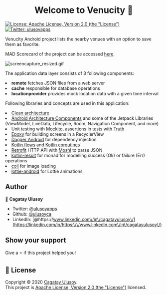 <h1 align="center">Welcome to Venucity 👋</h1>
<p>
  <a href="http://www.apache.org/licenses/LICENSE-2.0" target="_blank">
    <img alt="License: Apache License, Version 2.0 (the &#34;License&#34;)" src="https://img.shields.io/badge/License-Apache License, Version 2.0 (the &#34;License&#34;)-yellow.svg" />
  </a>
  <a href="https://twitter.com/ulusoyapps" target="_blank">
    <img alt="Twitter: ulusoyapps" src="https://img.shields.io/twitter/follow/ulusoyapps.svg?style=social" />
  </a>
</p>

Venucity Android project lists the nearby venues with an option to save them as favorite. 

MAD Scorecard of the project can be accessed <a href= "https://madscorecard.withgoogle.com/scorecards/2542951502/">here</a>.

![screencapture_resized.gif](screenshots/screencapture_resized.gif)

The application data layer consists of 3 following components:
<li><b>remote</b> fetches JSON files from a web server</li>
<li><b>cache</b> responsible for database operations</li>
<li><b>locationprovider</b> provides mock location data with a given time interval</li>

Following libraries and concepts are used in this application:

<li><a href= "https://blog.cleancoder.com/uncle-bob/2012/08/13/the-clean-architecture.html">Clean architecture</a></li> 
<li><a href= "https://developer.android.com/topic/libraries/architecture">Android Architecture Components</a> and some of the Jetpack Libraries (ViewModel, LiveData, Lifecycle, Room, Navigation Component, and more)</li> 
<li>Unit testing with <a href= "https://site.mockito.org/">Mockito</a>, assertions in tests with <a href= "https://truth.dev/">Truth</a></li> 
<li><a href= "https://github.com/airbnb/epoxy">Epoxy</a> for building screens in a RecyclerView</li> 
<li><a href= "https://dagger.dev/dev-guide/android.html">Dagger Android</a> for dependency injection</li>
<li><a href= "https://developer.android.com/kotlin/flow">Kotlin flows</a> and <a href= "https://developer.android.com/kotlin/coroutines">Kotlin coroutines</a></li> 
<li><a href= "https://square.github.io/retrofit/">Retrofit</a> HTTP API with <a href= "https://square.github.io/retrofit/">Moshi</a> to parse JSON</li> 
<li><a href= "https://github.com/michaelbull/kotlin-result">kotlin-result</a> for monad for modelling success (Ok) or failure (Err) operations</li> 
<li><a href= "https://github.com/coil-kt/coil">coil</a> for image loading</li> 
<li><a href= "https://github.com/airbnb/lottie-android">lottie-android</a> for Lottie animations</li>

## Author

👤 **Cagatay Ulusoy**

* Twitter: [@ulusoyapps](https://twitter.com/ulusoyapps)
* Github: [@ulusoyca](https://github.com/ulusoyca)
* LinkedIn:
  [@https:\/\/www.linkedin.com\/in\/cagatayulusoy\/](https://linkedin.com/in/https:\/\/www.linkedin.com\/in\/cagatayulusoy\/)

## Show your support

Give a ⭐️ if this project helped you!

## 📝 License

Copyright © 2020 [Cagatay Ulusoy](https://github.com/ulusoyca).<br />
This project is
[Apache License, Version 2.0 (the &#34;License&#34;)](http://www.apache.org/licenses/LICENSE-2.0)
licensed.

